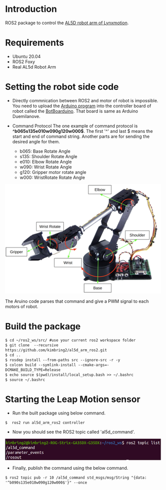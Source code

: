 # Introduction
ROS2 package to control the [AL5D robot arm of Lynxmotion](https://www.robotshop.com/products/lynxmotion-al5d-4-degrees-freedom-robotic-arm-combo-kit).

# Requirements
- Ubuntu 20.04
- ROS2 Foxy
- Real AL5d Robot Arm

# Setting the robot side code
- Directly commnication between ROS2 and motor of robot is impossible. You need to upload the [Arduino program](https://drive.google.com/file/d/1dJOSnEAfzrh7GTa5parboIpwfxzVnE51/view?usp=sharing) into the controller board of robot called the [BotBoarduino](https://www.robotshop.com/products/lynxmotion-botboarduino-robot-controller). That board is same as Arduino Duemilanove.

- Command Protocol
The one example of command protocol is **^b065s135e010w090g120w000$**.
The first '^' and last $ means the start and end of command string. Another parts are for sending the desired angle for them. 
  - b065: Base Rotate Angle
  - s135: Shoulder Rotate Angle
  - e010: Elbow Rotate Angle
  - w090: Wrist Rotate Angle
  - g120: Gripper motor rotate angle
  - w000: WristRotate Rotate Angle

<img src="images/al5d_part.png" width="600">
  
The Aruino code parses that command and give a PWM signal to each motors of robot.
  
# Build the package
```
$ cd ~/ros2_ws/src/ #use your current ros2 workspace folder
$ git clone  --recursive https://github.com/kimbring2/al5d_arm_ros2.git
$ cd ..
$ rosdep install --from-paths src --ignore-src -r -y
$ colcon build --symlink-install --cmake-args=-DCMAKE_BUILD_TYPE=Release
$ echo source $(pwd)/install/local_setup.bash >> ~/.bashrc
$ source ~/.bashrc
```
  
# Starting the Leap Motion sensor
- Run the built package using below command.
```
$  ros2 run al5d_arm_ros2 controller
```

- Now you should see the ROS2 topic called 'al5d_command'.
<img src="images/al5d_command.png" width="600">

- Finally, publish the command using the below command.
```
$ ros2 topic pub -r 10 /al5d_command std_msgs/msg/String "{data: '^b090s135e010w090g120w000$'}" --once
```
